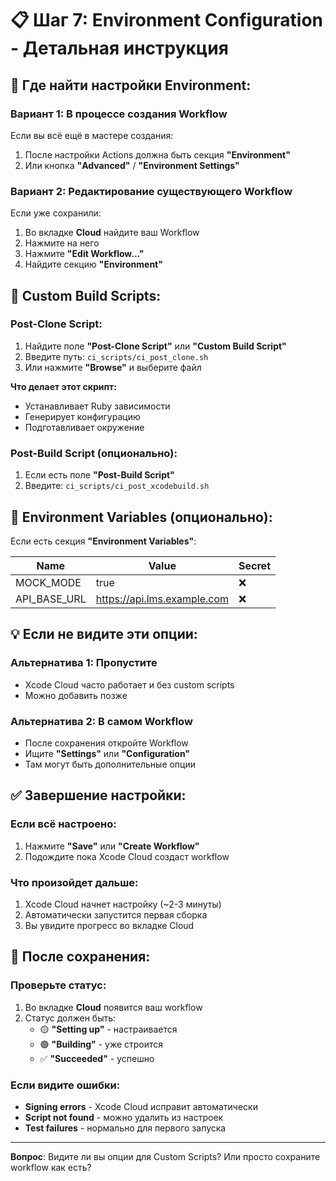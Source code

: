 # 📋 Шаг 7: Environment Configuration - Детальная инструкция

## 🔧 Где найти настройки Environment:

### Вариант 1: В процессе создания Workflow
Если вы всё ещё в мастере создания:
1. После настройки Actions должна быть секция **"Environment"**
2. Или кнопка **"Advanced"** / **"Environment Settings"**

### Вариант 2: Редактирование существующего Workflow
Если уже сохранили:
1. Во вкладке **Cloud** найдите ваш Workflow
2. Нажмите на него
3. Нажмите **"Edit Workflow..."**
4. Найдите секцию **"Environment"**

## 📝 Custom Build Scripts:

### Post-Clone Script:
1. Найдите поле **"Post-Clone Script"** или **"Custom Build Script"**
2. Введите путь: `ci_scripts/ci_post_clone.sh`
3. Или нажмите **"Browse"** и выберите файл

**Что делает этот скрипт:**
- Устанавливает Ruby зависимости
- Генерирует конфигурацию
- Подготавливает окружение

### Post-Build Script (опционально):
1. Если есть поле **"Post-Build Script"**
2. Введите: `ci_scripts/ci_post_xcodebuild.sh`

## 🔐 Environment Variables (опционально):

Если есть секция **"Environment Variables"**:

| Name | Value | Secret |
|------|-------|--------|
| MOCK_MODE | true | ❌ |
| API_BASE_URL | https://api.lms.example.com | ❌ |

## 💡 Если не видите эти опции:

### Альтернатива 1: Пропустите
- Xcode Cloud часто работает и без custom scripts
- Можно добавить позже

### Альтернатива 2: В самом Workflow
- После сохранения откройте Workflow
- Ищите **"Settings"** или **"Configuration"**
- Там могут быть дополнительные опции

## ✅ Завершение настройки:

### Если всё настроено:
1. Нажмите **"Save"** или **"Create Workflow"**
2. Подождите пока Xcode Cloud создаст workflow

### Что произойдет дальше:
1. Xcode Cloud начнет настройку (~2-3 минуты)
2. Автоматически запустится первая сборка
3. Вы увидите прогресс во вкладке Cloud

## 🚀 После сохранения:

### Проверьте статус:
1. Во вкладке **Cloud** появится ваш workflow
2. Статус должен быть:
   - 🟡 **"Setting up"** - настраивается
   - 🟢 **"Building"** - уже строится
   - ✅ **"Succeeded"** - успешно

### Если видите ошибки:
- **Signing errors** - Xcode Cloud исправит автоматически
- **Script not found** - можно удалить из настроек
- **Test failures** - нормально для первого запуска

---

**Вопрос**: Видите ли вы опции для Custom Scripts? Или просто сохраните workflow как есть? 